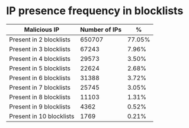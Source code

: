 # IP presence frequency in blocklists
| Malicious IP | Number of IPs | % |
|----|----|----|
| Present in 2 blocklists | 650707 | 77.05% |
| Present in 3 blocklists | 67243 | 7.96% |
| Present in 4 blocklists | 29573 | 3.50% |
| Present in 5 blocklists | 22624 | 2.68% |
| Present in 6 blocklists | 31388 | 3.72% |
| Present in 7 blocklists | 25745 | 3.05% |
| Present in 8 blocklists | 11103 | 1.31% |
| Present in 9 blocklists | 4362 | 0.52% |
| Present in 10 blocklists | 1769 | 0.21% |
